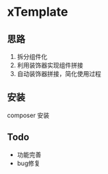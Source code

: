 # xTemplate
## 思路
1. 拆分组件化
2. 利用装饰器实现组件拼接
3. 自动装饰器拼接，简化使用过程
## 安装
composer 安装
## Todo
* 功能完善
* bug修复
